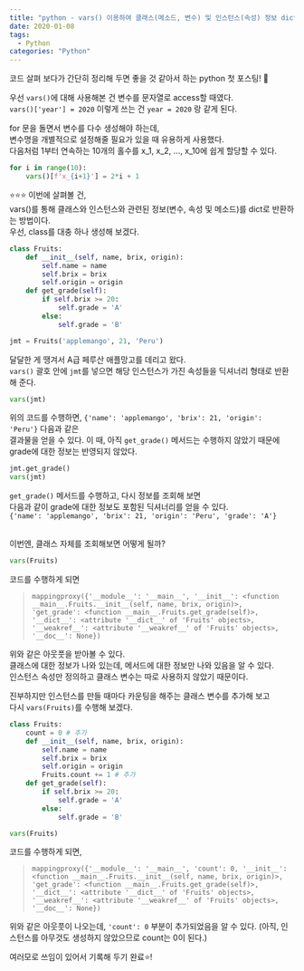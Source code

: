```yaml
---
title: "python - vars() 이용하여 클래스(메소드, 변수) 및 인스턴스(속성) 정보 dict로 반환"
date: 2020-01-08
tags:
  - Python
categories: "Python"
---
```


코드 살펴 보다가 간단히 정리해 두면 좋을 것 같아서 하는 python 첫 포스팅! 🤞<br>

우선 `vars()`에 대해 사용해본 건 변수를 문자열로 access할 때였다.<br>
`vars()['year'] = 2020` 이렇게 쓰는 건 `year = 2020` 랑 같게 된다.<br>

for 문을 돌면서 변수를 다수 생성해야 하는데,<br>
변수명을 개별적으로 설정해줄 필요가 있을 때 유용하게 사용했다.<br>
다음처럼 1부터 연속하는 10개의 홀수를 x_1, x_2, ..., x_10에 쉽게 할당할 수 있다.

```python
for i in range(10):
    vars()[f'x_{i+1}'] = 2*i + 1
```

⭐⭐⭐ 이번에 살펴볼 건, <br>
vars()를 통해 클래스와 인스턴스와 관련된 정보(변수, 속성 및 메소드)를 dict로 반환하는 방법이다.<br>
우선, class를 대충 하나 생성해 보겠다.
<br>

```python
class Fruits:
    def __init__(self, name, brix, origin):
        self.name = name
        self.brix = brix
        self.origin = origin
    def get_grade(self):
        if self.brix >= 20:
            self.grade = 'A'
        else:
            self.grade = 'B'

jmt = Fruits('applemango', 21, 'Peru')
```

달달한 게 땡겨서 A급 페루산 애플망고를 데리고 왔다.<br>
`vars()` 괄호 안에 `jmt`를 넣으면 해당 인스턴스가 가진 속성들을 딕셔너리 형태로 반환해 준다.<br>
```python
vars(jmt)
```
위의 코드를 수행하면, `{'name': 'applemango', 'brix': 21, 'origin': 'Peru'}` 다음과 같은 <br> 결과물을 얻을 수 있다. 이 때, 아직  `get_grade()` 메서드는 수행하지 않았기 때문에 grade에 대한 정보는 반영되지 않았다.<br>

```python
jmt.get_grade()
vars(jmt)
```
`get_grade()` 메서드를 수행하고, 다시 정보를 조회해 보면 <br>다음과 같이 grade에 대한 정보도 포함된 딕셔너리를 얻을 수 있다.<br>
`{'name': 'applemango', 'brix': 21, 'origin': 'Peru', 'grade': 'A'}` 

<br> 이번엔, 클래스 자체를 조회해보면 어떻게 될까? <br>
```python
vars(Fruits)
```
코드를 수행하게 되면
> `mappingproxy({'__module__': '__main__',
              '__init__': <function __main__.Fruits.__init__(self, name, brix, origin)>,
              'get_grade': <function __main__.Fruits.get_grade(self)>,
              '__dict__': <attribute '__dict__' of 'Fruits' objects>,
              '__weakref__': <attribute '__weakref__' of 'Fruits' objects>,
              '__doc__': None})`

위와 같은 아웃풋을 받아볼 수 있다. <br>
클래스에 대한 정보가 나와 있는데, 메서드에 대한 정보만 나와 있음을 알 수 있다. <br>
인스턴스 속성만 정의하고 클래스 변수는 따로 사용하지 않았기 때문이다.<br>

진부하지만 인스턴스를 만들 때마다 카운팅을 해주는 클래스 변수를 추가해 보고<br> 
다시 `vars(Fruits)`를 수행해 보겠다.<br>

```python
class Fruits:
    count = 0 # 추가
    def __init__(self, name, brix, origin):
        self.name = name
        self.brix = brix
        self.origin = origin 
        Fruits.count += 1 # 추가
    def get_grade(self):
        if self.brix >= 20:
            self.grade = 'A'
        else:
            self.grade = 'B'

vars(Fruits)
```
코드를 수행하게 되면, 
> `mappingproxy({'__module__': '__main__',
              'count': 0,
              '__init__': <function __main__.Fruits.__init__(self, name, brix, origin)>,
              'get_grade': <function __main__.Fruits.get_grade(self)>,
              '__dict__': <attribute '__dict__' of 'Fruits' objects>,
              '__weakref__': <attribute '__weakref__' of 'Fruits' objects>,
              '__doc__': None})`

위와 같은 아웃풋이 나오는데, `'count': 0` 부분이 추가되었음을 알 수 있다. (아직, 인스턴스를 아무것도 생성하지 않았으므로 count는 0이 된다.)<br>


여러모로 쓰임이 있어서 기록해 두기 완료⭐! 




